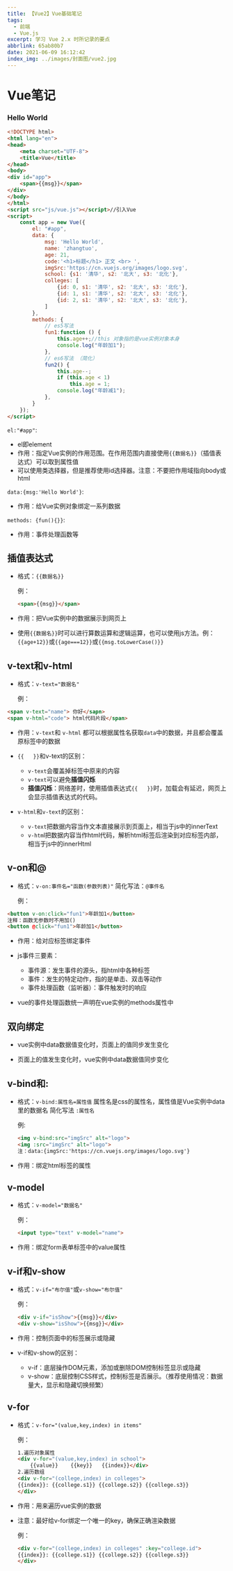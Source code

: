 ```yaml
---
title: 【Vue2】Vue基础笔记
tags:
  - 前端
  - Vue.js
excerpt: 学习 Vue 2.x 时所记录的要点
abbrlink: 65ab80b7
date: 2021-06-09 16:12:42
index_img: ../images/封面图/vue2.jpg
---
```


# Vue笔记

### Hello World

```html
<!DOCTYPE html>
<html lang="en">
<head>
    <meta charset="UTF-8">
    <title>Vue</title>
</head>
<body>
<div id="app">
    <span>{{msg}}</span>
</div>
</body>
</html>
<script src="js/vue.js"></script>//引入Vue
<script>
    const app = new Vue({
        el: "#app",     
        data: {        
            msg: 'Hello World',
            name: 'zhangtuo',
            age: 21,
            code:'<h1>标题</h1> 正文 <br> ',
            imgSrc:'https://cn.vuejs.org/images/logo.svg',
            school: {s1: '清华', s2: '北大', s3: '北化'},
            colleges: [
               	{id: 0, s1: '清华', s2: '北大', s3: '北化'},
                {id: 1, s1: '清华', s2: '北大', s3: '北化'},
                {id: 2, s1: '清华', s2: '北大', s3: '北化'},
            ]
        },
        methods: {
            // es5写法
            fun1:function () {
                this.age++;//this 对象指的是vue实例对象本身
                console.log("年龄加1");
            },
            // es6写法 （简化）
            fun2() {
                this.age--;
                if (this.age < 1)
                    this.age = 1;
                console.log("年龄减1");
            },
        }
    });
</script>
```

`el:"#app"`:

* el即element 
* 作用：指定Vue实例的作用范围。在作用范围内直接使用`{{数据名}}`（插值表达式）可以取到属性值
*  可以使用类选择器，但是推荐使用id选择器。注意：不要把作用域指向body或html

`data:{msg:'Hello World'}`:

* 作用：给Vue实例对象绑定一系列数据

`methods: {fun(){}}`:

* 作用：事件处理函数等

## 插值表达式

* 格式：`{{数据名}}` 

  例：

  ```html
  <span>{{msg}}</span>
  ```

* 作用：把Vue实例中的数据展示到网页上

* 使用`{{数据名}}`时可以进行算数运算和逻辑运算，也可以使用js方法。例：`{{age+12}}`或`{{age===12}}`或`{{msg.toLowerCase()}}`

## v-text和v-html

* 格式：`v-text="数据名"` 

  例：

```html
<span v-text="name"> 你好</sapn>
<span v-html="code"> html代码片段</span>
```

* 作用：`v-text`和 `v-html` 都可以根据属性名获取`data`中的数据，并且都会覆盖原标签中的数据
* `{{   }}`和v-text的区别：
  * `v-text`会覆盖掉标签中原来的内容
  * `v-text`可以避免**插值闪烁**
  * **插值闪烁**：网络差时，使用插值表达式`{{   }}`时，加载会有延迟，网页上会显示插值表达式的代码。

* `v-html`和`v-text`的区别：
  * `v-text`把数据内容当作文本直接展示到页面上，相当于js中的innerText
  * `v-htm`l把数据内容当作html代码，解析html标签后渲染到对应标签内部，相当于js中的innerHtml

## v-on和@

* 格式：`v-on:事件名="函数(参数列表)"`    简化写法：`@事件名`

  例：

```html
<button v-on:click="fun1">年龄加1</button>
注释：函数无参数时不用加()
<button @click="fun1">年龄加1</button>
```

* 作用：给对应标签绑定事件
* js事件三要素：
  * 事件源：发生事件的源头，指html中各种标签
  * 事件：发生的特定动作，指的是单击、双击等动作
  * 事件处理函数（监听器）：事件触发时的响应

* vue的事件处理函数统一声明在vue实例的methods属性中

## 双向绑定

* vue实例中data数据值变化时，页面上的值同步发生变化

* 页面上的值发生变化时，vue实例中data数据值同步变化

## v-bind和:

* 格式：`v-bind:属性名=属性值` 属性名是css的属性名，属性值是Vue实例中data里的数据名        简化写法  `:属性名`

  例:

  ```html
  <img v-bind:src="imgSrc" alt="logo">
  <img :src="imgSrc" alt="logo">
  注：data:{imgSrc:'https://cn.vuejs.org/images/logo.svg'}
  ```

* 作用：绑定html标签的属性

## v-model

* 格式：`v-model="数据名"`

  例：

  ```html
  <input type="text" v-model="name">
  ```

* 作用：绑定form表单标签中的value属性

## v-if和v-show

* 格式：`v-if="布尔值"`或`v-show="布尔值"`

  例：

  ```html
  <div v-if="isShow">{{msg}}</div>
  <div v-show="isShow">{{msg}}</div>
  ```

* 作用：控制页面中的标签展示或隐藏
* v-if和v-show的区别：
  * v-if：底层操作DOM元素，添加或删除DOM控制标签显示或隐藏
  * v-show：底层控制CSS样式，控制标签是否展示。（推荐使用情况：数据量大，显示和隐藏切换频繁）

## v-for

* 格式：`v-for="(value,key,index) in items"`

  例：

  ```html
  1.遍历对象属性
  <div v-for="(value,key,index) in school">
      {{value}}    {{key}}   {{index}}</div>
  2.遍历数组
  <div v-for="(college,index) in colleges">
  {{index}}: {{college.s1}} {{college.s2}} {{college.s3}}
  </div>
  ```

* 作用：用来遍历vue实例的数据

* 注意：最好给v-for绑定一个唯一的key，确保正确渲染数据

  例：

  ```html
  <div v-for="(college,index) in colleges" :key="college.id">
  {{index}}: {{college.s1}} {{college.s2}} {{college.s3}}
  </div>
  ```